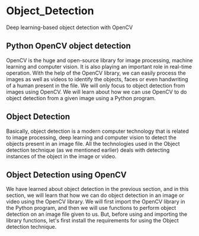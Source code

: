 # Object_Detection
Deep learning-based object detection with OpenCV


<h2>Python OpenCV object detection</h2>
OpenCV is the huge and open-source library for image processing, machine learning and computer vision. It is also playing an important role in real-time operation. With the help of the OpenCV library, we can easily process the images as well as videos to identify the objects, faces or even handwriting of a human present in the file. We will only focus to object detection from images using OpenCV. We will learn about how we can use OpenCV to do object detection from a given image using a Python program.

<h2>Object Detection</h2>
Basically, object detection is a modern computer technology that is related to image processing, deep learning and computer vision to detect the objects present in an image file. All the technologies used in the Object detection technique (as we mentioned earlier) deals with detecting instances of the object in the image or video.

<h2>Object Detection using OpenCV</h2>
We have learned about object detection in the previous section, and in this section, we will learn that how we can do object detection in an image or video using the OpenCV library. We will first import the OpenCV library in the Python program, and then we will use functions to perform object detection on an image file given to us. But, before using and importing the library functions, let's first install the requirements for using the Object detection technique.
